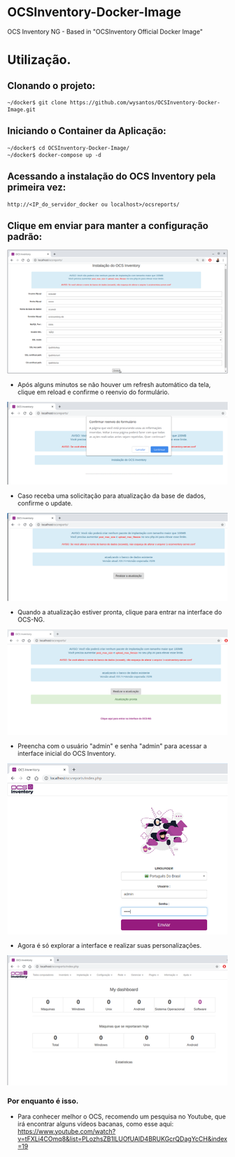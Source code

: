 # OCSInventory-Docker-Image
OCS Inventory NG - Based in "OCSInventory Official Docker Image"

# Utilização.

## Clonando o projeto:
```
~/docker$ git clone https://github.com/wysantos/OCSInventory-Docker-Image.git
```

## Iniciando o Container da Aplicação:
```
~/docker$ cd OCSInventory-Docker-Image/
~/docker$ docker-compose up -d
```

## Acessando a instalação do OCS Inventory pela primeira vez:
```
http://<IP_do_servidor_docker ou localhost>/ocsreports/
```

## Clique em enviar para manter a configuração padrão:

<img src="https://github.com/wysantos/OCSInventory-Docker-Image/blob/master/.img/setup1.png">

 * Após alguns minutos se não houver um refresh automático da tela, clique em reload e confirme o reenvio do formulário.
 
<img src="https://github.com/wysantos/OCSInventory-Docker-Image/blob/master/.img/setup2.png">

 * Caso receba uma solicitação para atualização da base de dados, confirme o update.
 
<img src="https://github.com/wysantos/OCSInventory-Docker-Image/blob/master/.img/setup3.png">

 * Quando a atualização estiver pronta, clique para entrar na interface do OCS-NG.
 
<img src="https://github.com/wysantos/OCSInventory-Docker-Image/blob/master/.img/setup4.png">

 * Preencha com o usuário "admin" e senha "admin" para acessar a interface inicial do OCS Inventory.
 
<img src="https://github.com/wysantos/OCSInventory-Docker-Image/blob/master/.img/setup5.png">

 * Agora é só explorar a interface e realizar suas personalizações.
 
<img src="https://github.com/wysantos/OCSInventory-Docker-Image/blob/master/.img/setup6.png">

### Por enquanto é isso.
* Para conhecer melhor o OCS, recomendo um pesquisa no Youtube, que irá encontrar alguns vídeos bacanas, como esse aqui:
https://www.youtube.com/watch?v=tFXLi4COmq8&list=PLozhsZB1lLUOfUAlD4BRUKGcrQDagYcCH&index=19
